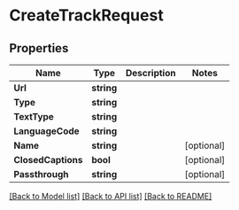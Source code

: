 # CreateTrackRequest

## Properties
Name | Type | Description | Notes
------------ | ------------- | ------------- | -------------
**Url** | **string** |  | 
**Type** | **string** |  | 
**TextType** | **string** |  | 
**LanguageCode** | **string** |  | 
**Name** | **string** |  | [optional] 
**ClosedCaptions** | **bool** |  | [optional] 
**Passthrough** | **string** |  | [optional] 

[[Back to Model list]](../README.md#documentation-for-models) [[Back to API list]](../README.md#documentation-for-api-endpoints) [[Back to README]](../README.md)


